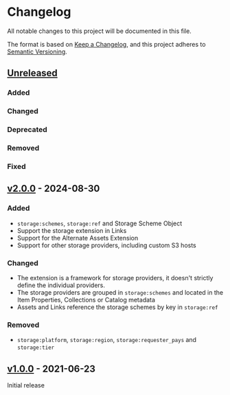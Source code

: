 # Changelog
All notable changes to this project will be documented in this file.

The format is based on [Keep a Changelog](https://keepachangelog.com/en/1.0.0/),
and this project adheres to [Semantic Versioning](https://semver.org/spec/v2.0.0.html).

## [Unreleased]

### Added

### Changed

### Deprecated

### Removed

### Fixed

## [v2.0.0] - 2024-08-30

### Added

- `storage:schemes`, `storage:ref` and Storage Scheme Object
- Support the storage extension in Links
- Support for the Alternate Assets Extension
- Support for other storage providers, including custom S3 hosts

### Changed

- The extension is a framework for storage providers, it doesn't strictly define the individual providers.
- The storage providers are grouped in `storage:schemes` and located in the Item Properties, Collections or Catalog metadata
- Assets and Links reference the storage schemes by key in `storage:ref`

### Removed

- `storage:platform`, `storage:region`, `storage:requester_pays` and `storage:tier`

## [v1.0.0] - 2021-06-23

Initial release

[Unreleased]: <https://github.com/stac-extensions/storage/compare/v2.0.0...HEAD>
[v2.0.0]: <https://github.com/stac-extensions/storage/compare/v1.0.0...v2.0.0>
[v1.0.0]: <https://github.com/stac-extensions/storage/tree/v1.0.0>
